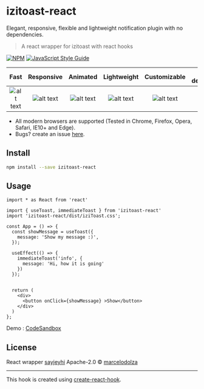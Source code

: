 # izitoast-react

Elegant, responsive, flexible and lightweight notification plugin with no dependencies.

> A react wrapper for izitoast with react hooks

[![NPM](https://img.shields.io/npm/v/izitoast-react.svg)](https://www.npmjs.com/package/izitoast-react) [![JavaScript Style Guide](https://img.shields.io/badge/code_style-standard-brightgreen.svg)](https://standardjs.com)


[logo]: http://i.imgur.com/hCYIhep.png "Check icon"
[new]: http://i.imgur.com/41zuVDk.png "New label"
[bug]: http://i.imgur.com/92lu4ln.png "Bug label"

Fast | Responsive | Animated | Lightweight | Customizable | No dependencies | Retina
:-----: | :-----: | :-----: | :-----: | :-----: | :-----: | :-----: 
![alt text][logo] | ![alt text][logo] | ![alt text][logo] | ![alt text][logo] | ![alt text][logo] | ![alt text][logo] | ![alt text][logo]


- All modern browsers are supported (Tested in Chrome, Firefox, Opera, Safari, IE10+ and Edge).
- Bugs? create an issue [here](https://github.com/marcelodolza/iziToast/issues).


## Install

```bash
npm install --save izitoast-react
```

## Usage

```tsx
import * as React from 'react'

import { useToast, immediateToast } from 'izitoast-react'
import 'izitoast-react/dist/iziToast.css';

const App = () => {
  const showMessage = useToast({
    message: 'Show my message :)',
  });

  useEffect(() => {
    immediateToast('info', {
      message: 'Hi, how it is going'
    })
  });


  return (
    <div>
      <button onClick={showMessage} >Show</button>
    </div>
  )
};
```

Demo : [CodeSandbox](https://codesandbox.io/s/izi-toast-react-wrapper-ynrrn)

## License

React wrapper [sayjeyhi](https://github.com/sayjeyhi)
Apache-2.0 © [marcelodolza](https://github.com/marcelodolza)

---

This hook is created using [create-react-hook](https://github.com/hermanya/create-react-hook).
